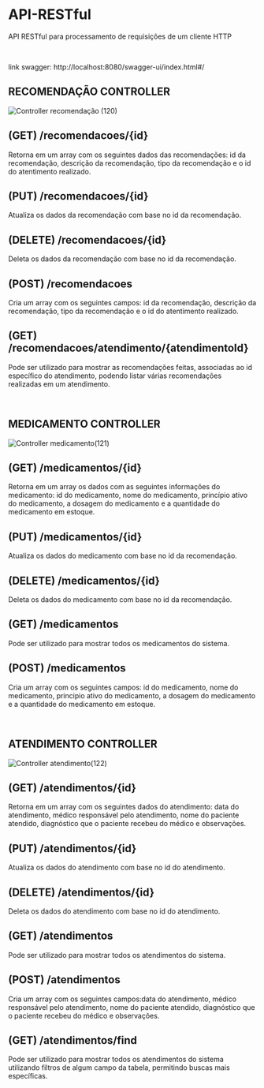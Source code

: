 # API-RESTful
API RESTful para processamento de requisições de um cliente HTTP

<br/>

link swagger: http://localhost:8080/swagger-ui/index.html#/

<h2>RECOMENDAÇÃO CONTROLLER</h2>

![Controller recomendação (120)](https://github.com/user-attachments/assets/4e2609fb-6d42-4d7e-94e4-79af46a6eabb)
## (GET) /recomendacoes/{id}
Retorna em um array com os seguintes dados das recomendações: id da recomendação, descrição da recomendação, tipo da recomendação e o id do atentimento realizado.
  
## (PUT) /recomendacoes/{id}
Atualiza os dados da recomendação com base no id da recomendação.

## (DELETE) /recomendacoes/{id}
Deleta os dados da recomendação com base no id da recomendação.

## (POST) /recomendacoes
Cria um array com os seguintes campos: id da recomendação, descrição da recomendação, tipo da recomendação e o id do atentimento realizado.

## (GET) /recomendacoes/atendimento/{atendimentoId}
Pode ser utilizado para mostrar as recomendações feitas, associadas ao id específico do atendimento, podendo listar várias recomendações realizadas em um atendimento.

<br/>

<h2>MEDICAMENTO CONTROLLER</h2>

![Controller medicamento(121)](https://github.com/user-attachments/assets/1d220bd3-b1ac-41de-aabc-ca20f576ad66)

## (GET) /medicamentos/{id}
Retorna em um array os dados com as seguintes informações do medicamento: id do medicamento, nome do medicamento, princípio ativo do medicamento, a dosagem do medicamento e a quantidade do medicamento em estoque.

## (PUT) /medicamentos/{id}
Atualiza os dados do medicamento com base no id da recomendação.

## (DELETE) /medicamentos/{id}
Deleta os dados do medicamento com base no id da recomendação.

## (GET) /medicamentos
Pode ser utilizado para mostrar todos os medicamentos do sistema.

## (POST) /medicamentos
Cria um array com os seguintes campos: id  do medicamento, nome do medicamento, principio ativo do medicamento, a dosagem do medicamento e a quantidade do medicamento em estoque.

<br/>

<h2>ATENDIMENTO CONTROLLER</h2>

![Controller atendimento(122)](https://github.com/user-attachments/assets/9a756914-1970-47c2-ae0a-c15dc65a742c)

## (GET) /atendimentos/{id}
Retorna em um array com os seguintes dados do atendimento: data do atendimento, médico responsável pelo atendimento, nome do paciente atendido, diagnóstico que o paciente recebeu do médico e observações.

## (PUT) /atendimentos/{id}
Atualiza os dados do atendimento com base no id do atendimento.

## (DELETE) /atendimentos/{id}
Deleta os dados do atendimento com base no id do atendimento.

## (GET) /atendimentos
Pode ser utilizado para mostrar todos os atendimentos do sistema.

## (POST) /atendimentos
Cria um array com os seguintes campos:data do atendimento, médico responsável pelo atendimento, nome do paciente atendido, diagnóstico que o paciente recebeu do médico e observações.

## (GET) /atendimentos/find
Pode ser utilizado para mostrar todos os atendimentos do sistema utilizando filtros de algum campo da tabela, permitindo buscas mais específicas.
